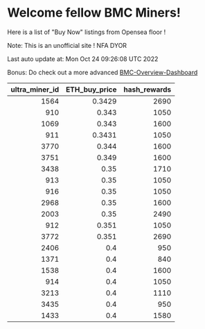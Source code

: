 # Welcome fellow BMC Miners!
Here is a list of "Buy Now" listings from Opensea floor !

Note: This is an unofficial site ! NFA DYOR

Last auto update at: Mon Oct 24 09:26:08 UTC 2022

Bonus: Do check out a more advanced [BMC-Overview-Dashboard](https://dune.com/defifunk/BMC-Overview-Dashboard)


|   ultra_miner_id |   ETH_buy_price |   hash_rewards |
|-----------------:|----------------:|---------------:|
|             1564 |          0.3429 |           2690 |
|              910 |          0.343  |           1050 |
|             1069 |          0.343  |           1600 |
|              911 |          0.3431 |           1050 |
|             3770 |          0.344  |           1600 |
|             3751 |          0.349  |           1600 |
|             3438 |          0.35   |           1710 |
|              913 |          0.35   |           1050 |
|              916 |          0.35   |           1050 |
|             2968 |          0.35   |           1600 |
|             2003 |          0.35   |           2490 |
|              912 |          0.351  |           1050 |
|             3772 |          0.351  |           2690 |
|             2406 |          0.4    |            950 |
|             1371 |          0.4    |            840 |
|             1538 |          0.4    |           1600 |
|              914 |          0.4    |           1050 |
|             3213 |          0.4    |           1110 |
|             3435 |          0.4    |            950 |
|             1433 |          0.4    |           1580 |
